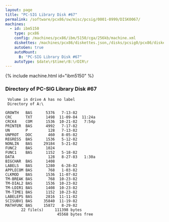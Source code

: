 ```yaml
---
layout: page
title: "PC-SIG Library Disk #67"
permalink: /software/pcx86/sw/misc/pcsig/0001-0999/DISK0067/
machines:
  - id: ibm5150
    type: pcx86
    config: /machines/pcx86/ibm/5150/cga/256kb/machine.xml
    diskettes: /machines/pcx86/diskettes.json,/disks/pcsig0/pcx86/diskettes.json
    autoGen: true
    autoMount:
      B: "PC-SIG Library Disk #67"
    autoType: $date\r$time\rB:\rDIR\r
---
```


{% include machine.html id="ibm5150" %}

### Directory of PC-SIG Library Disk #67

     Volume in drive A has no label
     Directory of A:\

    GROWTH   BAS      5376   7-13-82
    CRC      TXT      1498  11-09-84  11:24a
    CRCK4    COM      1536  10-21-82   7:54p
    PRINTER  BAS      4992   7-17-82
    UN       P         128   7-13-82
    UNPROT   DOC       460   8-05-82
    REGRESS  BAS      1536   5-12-82
    NONLIN   BAS     29184   5-21-82
    FUNC2    BAS      1024
    FUNC1    BAS      1152   5-18-82
    DATA               128   8-27-83   1:30a
    BIGCHAR  BAS      1408
    LABELS   BAS      1280   6-28-82
    APPLECOM BAS       768   1-03-82
    CLKMOD   BAS      1536  11-07-82
    TM-BREAK BAS       768  10-23-82
    TM-DIAL2 BAS      1536  10-23-82
    TM-LDIR1 BAS      1408  10-23-82
    TM-TIME1 BAS      1152  10-23-82
    LABELEPS BAS      2816  11-11-82
    SCISUBV1 BAS     35840  11-19-82
    MATHFUNC BAS     15872   8-29-82
           22 file(s)     111398 bytes
                           45568 bytes free
